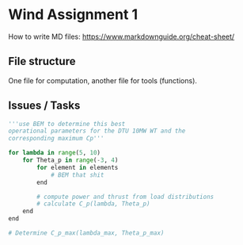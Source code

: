 # Wind Assignment 1

How to write MD files: https://www.markdownguide.org/cheat-sheet/

## File structure
One file for computation, another file for tools (functions).

## Issues / Tasks

```python
'''use BEM to determine this best
operational parameters for the DTU 10MW WT and the
corresponding maximum Cp'''

for lambda in range(5, 10)
    for Theta_p in range(-3, 4)
        for element in elements
            # BEM that shit
        end

        # compute power and thrust from load distributions
        # calculate C_p(lambda, Theta_p)
    end
end

# Determine C_p_max(lambda_max, Theta_p_max)
                

```
